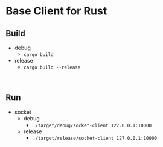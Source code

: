 # Base Client for Rust

## Build
 - debug
   - `cargo build`
 - release
   - `cargo build --release`

<br/>

## Run
 - socket
   - debug
     - `./target/debug/socket-client 127.0.0.1:10000`
   - release
     - `./target/release/socket-client 127.0.0.1:10000`
